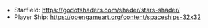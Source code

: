 - Starfield: <https://godotshaders.com/shader/stars-shader/>
- Player Ship: <https://opengameart.org/content/spaceships-32x32>
